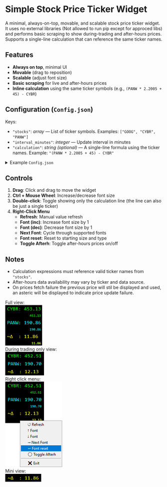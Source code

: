 <h1>Simple Stock Price Ticker Widget</h1>

<p>
A minimal, always-on-top, movable, and scalable stock price ticker widget.
It uses no external libraries (Not allowed to run pip except for approced libs) and performs basic scraping to show during-trading and after-hours prices.
Supports a single-line calculation that can reference the same ticker names.
</p>

<h2>Features</h2>
<ul>
  <li><strong>Always on top</strong>, minimal UI</li>
  <li><strong>Movable</strong> (drag to reposition)</li>
  <li><strong>Scalable</strong> (adjust font size)</li>
  <li><strong>Basic scraping</strong> for live and after-hours prices</li>
  <li><strong>Inline calculation</strong> using the same ticker symbols (e.g., <code>(PANW * 2.2005 + 45) - CYBR</code>)</li>
</ul>

<h2>Configuration (<code>Config.json</code>)</h2>
<p>Keys:</p>
<ul>
  <li><code>"stocks"</code>: <em>array</em> — List of ticker symbols. Examples: <code>["GOOG", "CYBR", "PANW"]</code></li>
  <li><code>"interval_minutes"</code>: <em>integer</em> — Update interval in minutes</li>
  <li><code>"calculation"</code>: <em>string (optional)</em> — A single-line formula using the ticker names. Example: <code>"(PANW * 2.2005 + 45) - CYBR"</code></li>
</ul>

<details>
  <summary>Example <code>Config.json</code></summary>

  <pre><code>{
  "stocks": ["GOOG", "CYBR", "PANW"],
  "interval_minutes": 2,
  "calculation": "(PANW * 2.2005 + 45) - CYBR"
}
  </code></pre>
</details>

<h2>Controls</h2>
<ol>
  <li><strong>Drag</strong>: Click and drag to move the widget</li>
  <li><strong>Ctrl + Mouse Wheel</strong>: Increase/decrease font size</li>
  <li><strong>Double-click</strong>: Toggle showing only the calculation line (the line can also be just a single ticker)</li>
  <li><strong>Right-Click Menu</strong>
    <ul>
      <li><strong>Refresh</strong>: Manual value refresh</li>
      <li><strong>Font (inc)</strong>: Increase font size by 1</li>
      <li><strong>Font (dec)</strong>: Decrease font size by 1</li>
      <li><strong>Next Font</strong>: Cycle through supported fonts</li>
      <li><strong>Font reset</strong>: Reset to starting size and type</li>
      <li><strong>Toggle Afterh</strong>: Toggle after-hours prices on/off</li>
    </ul>
  </li>
</ol>

<h2>Notes</h2>
<ul>
  <li>Calculation expressions must reference valid ticker names from <code>"stocks"</code>.</li>
  <li>After-hours data availability may vary by ticker and data source.</li>
  <li>On prices fetch failure the previous price will stil be displayed and used, an asteric will be displayed to indicate price update failure.</li>
</ul>

Full view:<br> ![Ticker Screenshot](images/full_view.png)<br>
During trading only view:<br> ![Ticker Screenshot](images/view.png)<br>
Right click menu:<br> ![Ticker Screenshot](images/menu.png)<br>
Mini view:<br> ![Ticker Screenshot](images/mini_view.png)<br>




